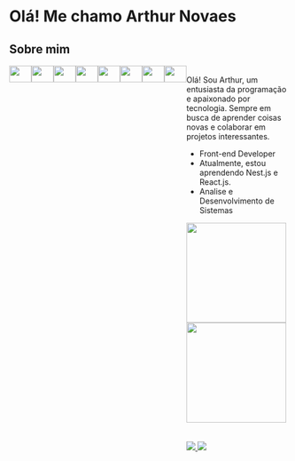 # Olá! Me chamo Arthur Novaes

## Sobre mim

<div style="display: flex; justify-content: space-between">
<img height="30" width="40"  src="https://cdn.jsdelivr.net/gh/devicons/devicon/icons/javascript/javascript-original.svg" />
<img height="30" width="40" src="https://cdn.jsdelivr.net/gh/devicons/devicon/icons/typescript/typescript-original.svg" />
<img height="30" width="40" src="https://cdn.jsdelivr.net/gh/devicons/devicon/icons/vuejs/vuejs-original.svg" />
<img height="30" width="40" src="https://cdn.jsdelivr.net/gh/devicons/devicon/icons/react/react-original.svg" />
<img height="30" width="40"  src="https://cdn.jsdelivr.net/gh/devicons/devicon/icons/html5/html5-original.svg" />
<img height="30" width="40"  src="https://cdn.jsdelivr.net/gh/devicons/devicon/icons/css3/css3-original.svg" />
<img height="30" width="40" src="https://cdn.jsdelivr.net/gh/devicons/devicon/icons/nestjs/nestjs-plain.svg" />
<img height="30" width="40" src="https://cdn.jsdelivr.net/gh/devicons/devicon/icons/jest/jest-plain.svg" />
<div />
<br />
Olá! Sou Arthur, um entusiasta da programação e apaixonado por tecnologia. Sempre em busca de aprender coisas novas e colaborar em projetos interessantes.

- Front-end Developer
- Atualmente, estou aprendendo Nest.js e React.js.
- Analise e Desenvolvimento de Sistemas

<div>
  <img height="180em" src="https://github-readme-stats.vercel.app/api?username=arthurssn&count_private=true&show_icons=true&theme=dracula" />
  <img height="180em" src="https://github-readme-stats.vercel.app/api/top-langs/?username=arthurssn&layout=compact&theme=dracula&include_all_commits=true" />
<div/>
<br />
<br />
<a href="https://google.com.br" target="_blank">
  <img src="https://img.shields.io/badge/Gmail-D14836?style=for-the-badge&logo=gmail&logoColor=white" />
<a/>
  
<a href="https://google.com.br" target="_blank">
  <img src="https://img.shields.io/badge/LinkedIn-0077B5?style=for-the-badge&logo=linkedin&logoColor=white" />
<a/>
